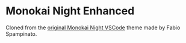 # Monokai Night Enhanced

Cloned from the [original Monokai Night VSCode](https://github.com/fabiospampinato/vscode-monokai-night "Monokai Night") theme made by Fabio Spampinato.
